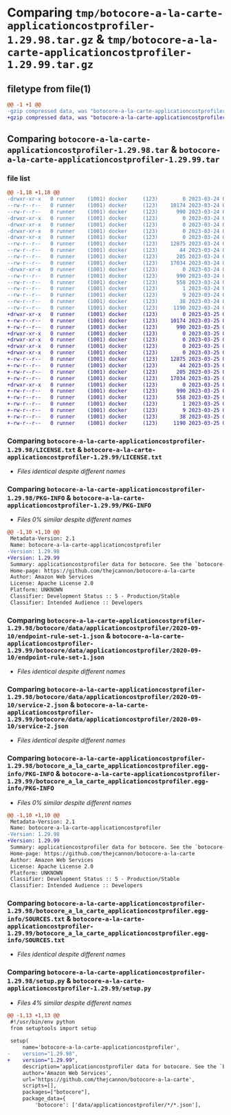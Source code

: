 # Comparing `tmp/botocore-a-la-carte-applicationcostprofiler-1.29.98.tar.gz` & `tmp/botocore-a-la-carte-applicationcostprofiler-1.29.99.tar.gz`

## filetype from file(1)

```diff
@@ -1 +1 @@
-gzip compressed data, was "botocore-a-la-carte-applicationcostprofiler-1.29.98.tar", last modified: Fri Mar 24 01:24:06 2023, max compression
+gzip compressed data, was "botocore-a-la-carte-applicationcostprofiler-1.29.99.tar", last modified: Sat Mar 25 01:22:23 2023, max compression
```

## Comparing `botocore-a-la-carte-applicationcostprofiler-1.29.98.tar` & `botocore-a-la-carte-applicationcostprofiler-1.29.99.tar`

### file list

```diff
@@ -1,18 +1,18 @@
-drwxr-xr-x   0 runner    (1001) docker     (123)        0 2023-03-24 01:24:06.105819 botocore-a-la-carte-applicationcostprofiler-1.29.98/
--rw-r--r--   0 runner    (1001) docker     (123)    10174 2023-03-24 01:24:05.000000 botocore-a-la-carte-applicationcostprofiler-1.29.98/LICENSE.txt
--rw-r--r--   0 runner    (1001) docker     (123)      990 2023-03-24 01:24:06.105819 botocore-a-la-carte-applicationcostprofiler-1.29.98/PKG-INFO
-drwxr-xr-x   0 runner    (1001) docker     (123)        0 2023-03-24 01:24:06.101819 botocore-a-la-carte-applicationcostprofiler-1.29.98/botocore/
-drwxr-xr-x   0 runner    (1001) docker     (123)        0 2023-03-24 01:24:06.101819 botocore-a-la-carte-applicationcostprofiler-1.29.98/botocore/data/
-drwxr-xr-x   0 runner    (1001) docker     (123)        0 2023-03-24 01:24:06.101819 botocore-a-la-carte-applicationcostprofiler-1.29.98/botocore/data/applicationcostprofiler/
-drwxr-xr-x   0 runner    (1001) docker     (123)        0 2023-03-24 01:24:06.101819 botocore-a-la-carte-applicationcostprofiler-1.29.98/botocore/data/applicationcostprofiler/2020-09-10/
--rw-r--r--   0 runner    (1001) docker     (123)    12875 2023-03-24 01:23:57.000000 botocore-a-la-carte-applicationcostprofiler-1.29.98/botocore/data/applicationcostprofiler/2020-09-10/endpoint-rule-set-1.json
--rw-r--r--   0 runner    (1001) docker     (123)       44 2023-03-24 01:23:57.000000 botocore-a-la-carte-applicationcostprofiler-1.29.98/botocore/data/applicationcostprofiler/2020-09-10/examples-1.json
--rw-r--r--   0 runner    (1001) docker     (123)      205 2023-03-24 01:23:57.000000 botocore-a-la-carte-applicationcostprofiler-1.29.98/botocore/data/applicationcostprofiler/2020-09-10/paginators-1.json
--rw-r--r--   0 runner    (1001) docker     (123)    17034 2023-03-24 01:23:57.000000 botocore-a-la-carte-applicationcostprofiler-1.29.98/botocore/data/applicationcostprofiler/2020-09-10/service-2.json
-drwxr-xr-x   0 runner    (1001) docker     (123)        0 2023-03-24 01:24:06.105819 botocore-a-la-carte-applicationcostprofiler-1.29.98/botocore_a_la_carte_applicationcostprofiler.egg-info/
--rw-r--r--   0 runner    (1001) docker     (123)      990 2023-03-24 01:24:06.000000 botocore-a-la-carte-applicationcostprofiler-1.29.98/botocore_a_la_carte_applicationcostprofiler.egg-info/PKG-INFO
--rw-r--r--   0 runner    (1001) docker     (123)      558 2023-03-24 01:24:06.000000 botocore-a-la-carte-applicationcostprofiler-1.29.98/botocore_a_la_carte_applicationcostprofiler.egg-info/SOURCES.txt
--rw-r--r--   0 runner    (1001) docker     (123)        1 2023-03-24 01:24:06.000000 botocore-a-la-carte-applicationcostprofiler-1.29.98/botocore_a_la_carte_applicationcostprofiler.egg-info/dependency_links.txt
--rw-r--r--   0 runner    (1001) docker     (123)        9 2023-03-24 01:24:06.000000 botocore-a-la-carte-applicationcostprofiler-1.29.98/botocore_a_la_carte_applicationcostprofiler.egg-info/top_level.txt
--rw-r--r--   0 runner    (1001) docker     (123)       38 2023-03-24 01:24:06.105819 botocore-a-la-carte-applicationcostprofiler-1.29.98/setup.cfg
--rw-r--r--   0 runner    (1001) docker     (123)     1190 2023-03-24 01:24:05.000000 botocore-a-la-carte-applicationcostprofiler-1.29.98/setup.py
+drwxr-xr-x   0 runner    (1001) docker     (123)        0 2023-03-25 01:22:23.942394 botocore-a-la-carte-applicationcostprofiler-1.29.99/
+-rw-r--r--   0 runner    (1001) docker     (123)    10174 2023-03-25 01:22:23.000000 botocore-a-la-carte-applicationcostprofiler-1.29.99/LICENSE.txt
+-rw-r--r--   0 runner    (1001) docker     (123)      990 2023-03-25 01:22:23.942394 botocore-a-la-carte-applicationcostprofiler-1.29.99/PKG-INFO
+drwxr-xr-x   0 runner    (1001) docker     (123)        0 2023-03-25 01:22:23.938394 botocore-a-la-carte-applicationcostprofiler-1.29.99/botocore/
+drwxr-xr-x   0 runner    (1001) docker     (123)        0 2023-03-25 01:22:23.938394 botocore-a-la-carte-applicationcostprofiler-1.29.99/botocore/data/
+drwxr-xr-x   0 runner    (1001) docker     (123)        0 2023-03-25 01:22:23.938394 botocore-a-la-carte-applicationcostprofiler-1.29.99/botocore/data/applicationcostprofiler/
+drwxr-xr-x   0 runner    (1001) docker     (123)        0 2023-03-25 01:22:23.942394 botocore-a-la-carte-applicationcostprofiler-1.29.99/botocore/data/applicationcostprofiler/2020-09-10/
+-rw-r--r--   0 runner    (1001) docker     (123)    12875 2023-03-25 01:22:12.000000 botocore-a-la-carte-applicationcostprofiler-1.29.99/botocore/data/applicationcostprofiler/2020-09-10/endpoint-rule-set-1.json
+-rw-r--r--   0 runner    (1001) docker     (123)       44 2023-03-25 01:22:12.000000 botocore-a-la-carte-applicationcostprofiler-1.29.99/botocore/data/applicationcostprofiler/2020-09-10/examples-1.json
+-rw-r--r--   0 runner    (1001) docker     (123)      205 2023-03-25 01:22:12.000000 botocore-a-la-carte-applicationcostprofiler-1.29.99/botocore/data/applicationcostprofiler/2020-09-10/paginators-1.json
+-rw-r--r--   0 runner    (1001) docker     (123)    17034 2023-03-25 01:22:12.000000 botocore-a-la-carte-applicationcostprofiler-1.29.99/botocore/data/applicationcostprofiler/2020-09-10/service-2.json
+drwxr-xr-x   0 runner    (1001) docker     (123)        0 2023-03-25 01:22:23.942394 botocore-a-la-carte-applicationcostprofiler-1.29.99/botocore_a_la_carte_applicationcostprofiler.egg-info/
+-rw-r--r--   0 runner    (1001) docker     (123)      990 2023-03-25 01:22:23.000000 botocore-a-la-carte-applicationcostprofiler-1.29.99/botocore_a_la_carte_applicationcostprofiler.egg-info/PKG-INFO
+-rw-r--r--   0 runner    (1001) docker     (123)      558 2023-03-25 01:22:23.000000 botocore-a-la-carte-applicationcostprofiler-1.29.99/botocore_a_la_carte_applicationcostprofiler.egg-info/SOURCES.txt
+-rw-r--r--   0 runner    (1001) docker     (123)        1 2023-03-25 01:22:23.000000 botocore-a-la-carte-applicationcostprofiler-1.29.99/botocore_a_la_carte_applicationcostprofiler.egg-info/dependency_links.txt
+-rw-r--r--   0 runner    (1001) docker     (123)        9 2023-03-25 01:22:23.000000 botocore-a-la-carte-applicationcostprofiler-1.29.99/botocore_a_la_carte_applicationcostprofiler.egg-info/top_level.txt
+-rw-r--r--   0 runner    (1001) docker     (123)       38 2023-03-25 01:22:23.942394 botocore-a-la-carte-applicationcostprofiler-1.29.99/setup.cfg
+-rw-r--r--   0 runner    (1001) docker     (123)     1190 2023-03-25 01:22:23.000000 botocore-a-la-carte-applicationcostprofiler-1.29.99/setup.py
```

### Comparing `botocore-a-la-carte-applicationcostprofiler-1.29.98/LICENSE.txt` & `botocore-a-la-carte-applicationcostprofiler-1.29.99/LICENSE.txt`

 * *Files identical despite different names*

### Comparing `botocore-a-la-carte-applicationcostprofiler-1.29.98/PKG-INFO` & `botocore-a-la-carte-applicationcostprofiler-1.29.99/PKG-INFO`

 * *Files 0% similar despite different names*

```diff
@@ -1,10 +1,10 @@
 Metadata-Version: 2.1
 Name: botocore-a-la-carte-applicationcostprofiler
-Version: 1.29.98
+Version: 1.29.99
 Summary: applicationcostprofiler data for botocore. See the `botocore-a-la-carte` package for more info.
 Home-page: https://github.com/thejcannon/botocore-a-la-carte
 Author: Amazon Web Services
 License: Apache License 2.0
 Platform: UNKNOWN
 Classifier: Development Status :: 5 - Production/Stable
 Classifier: Intended Audience :: Developers
```

### Comparing `botocore-a-la-carte-applicationcostprofiler-1.29.98/botocore/data/applicationcostprofiler/2020-09-10/endpoint-rule-set-1.json` & `botocore-a-la-carte-applicationcostprofiler-1.29.99/botocore/data/applicationcostprofiler/2020-09-10/endpoint-rule-set-1.json`

 * *Files identical despite different names*

### Comparing `botocore-a-la-carte-applicationcostprofiler-1.29.98/botocore/data/applicationcostprofiler/2020-09-10/service-2.json` & `botocore-a-la-carte-applicationcostprofiler-1.29.99/botocore/data/applicationcostprofiler/2020-09-10/service-2.json`

 * *Files identical despite different names*

### Comparing `botocore-a-la-carte-applicationcostprofiler-1.29.98/botocore_a_la_carte_applicationcostprofiler.egg-info/PKG-INFO` & `botocore-a-la-carte-applicationcostprofiler-1.29.99/botocore_a_la_carte_applicationcostprofiler.egg-info/PKG-INFO`

 * *Files 0% similar despite different names*

```diff
@@ -1,10 +1,10 @@
 Metadata-Version: 2.1
 Name: botocore-a-la-carte-applicationcostprofiler
-Version: 1.29.98
+Version: 1.29.99
 Summary: applicationcostprofiler data for botocore. See the `botocore-a-la-carte` package for more info.
 Home-page: https://github.com/thejcannon/botocore-a-la-carte
 Author: Amazon Web Services
 License: Apache License 2.0
 Platform: UNKNOWN
 Classifier: Development Status :: 5 - Production/Stable
 Classifier: Intended Audience :: Developers
```

### Comparing `botocore-a-la-carte-applicationcostprofiler-1.29.98/botocore_a_la_carte_applicationcostprofiler.egg-info/SOURCES.txt` & `botocore-a-la-carte-applicationcostprofiler-1.29.99/botocore_a_la_carte_applicationcostprofiler.egg-info/SOURCES.txt`

 * *Files identical despite different names*

### Comparing `botocore-a-la-carte-applicationcostprofiler-1.29.98/setup.py` & `botocore-a-la-carte-applicationcostprofiler-1.29.99/setup.py`

 * *Files 4% similar despite different names*

```diff
@@ -1,13 +1,13 @@
 #!/usr/bin/env python
 from setuptools import setup
 
 setup(
     name='botocore-a-la-carte-applicationcostprofiler',
-    version="1.29.98",
+    version="1.29.99",
     description='applicationcostprofiler data for botocore. See the `botocore-a-la-carte` package for more info.',
     author='Amazon Web Services',
     url='https://github.com/thejcannon/botocore-a-la-carte',
     scripts=[],
     packages=["botocore"],
     package_data={
         'botocore': ['data/applicationcostprofiler/*/*.json'],
```

